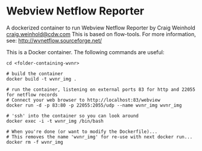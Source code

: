 # Webview Netflow Reporter

A dockerized container to run Webview Netflow Reporter by Craig Weinhold craig.weinhold@cdw.com
This is based on flow-tools. 
For more information, see: http://wvnetflow.sourceforge.net/

This is a Docker container. The following commands are useful:

````
cd <folder-containing-wvnr>

# build the container
docker build -t wvnr_img . 

# run the container, listening on external ports 83 for http and 22055 for netflow records
# Connect your web browser to http://localhost:83/webview
docker run -d -p 83:80 -p 22055:2055/udp --name wvnr_img wvnr_img

# 'ssh' into the container so you can look around
docker exec -i -t wvnr_img /bin/bash

# When you're done (or want to modify the Dockerfile)...
# This removes the name 'wvnr_img' for re-use with next docker run...
docker rm -f wvnr_img
````

